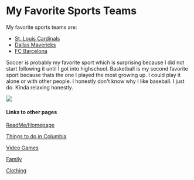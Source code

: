 # My Favorite Sports Teams

My favorite sports teams are:  
- [St. Louis Cardinals](https://www.mlb.com/cardinals)
- [Dallas Mavericks](https://www.mavs.com)
- [FC Barcelona](https://www.fcbarcelona.com/en/)

Soccer is probably my favorite sport which is surprising because I did not start following it until I got into highschool. Basketball is my second favorite sport because thats the one I played the most growing up. I could play it alone or with other people. I honestly don't know why I like baseball. I just do. Kinda relaxing honestly.

![](https://user-images.githubusercontent.com/54389183/101971043-dca7ac80-3bf3-11eb-82c5-fffc7767d6db.JPG)

#### Links to other pages
[ReadMe/Homepage](README.MD) 

[Things to do in Columbia](ThingstodoinColumbia.md)

[Video Games](VideoGames.md)

[Family](FAMILY.md)

[Clothing](CLOTHING.md)
